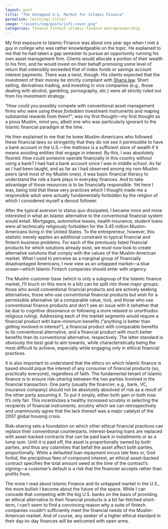```yaml
---
layout: post
title: "The Untapped U.S. Market for Islamic Finance"
permalink: /writing/:title/
image: "/assets/img/posts/isfi-cover.png"
categories: finance fintech islamic-finance entrepreneurship
---
```


My first exposure to Islamic Finance was about one year ago when I met a guy in college who was rather knowledgeable on the topic. He explained to me that he had taken a gap semester to pursue an opportunity running his own asset management firm. Clients would allocate a portion of their wealth to his firm, and he would invest on their behalf promising some level of return that ostensibly exceeded that of index funds or savings account interest payments. There was a twist, though. His clients expected that the investment of their money be strictly compliant with [Sharia law](https://en.wikipedia.org/wiki/Sharia). Short selling, derivatives trading, and investing in vice companies (e.g., those dealing with alcohol, gambling, pornography, etc.) were all strictly ruled out from his investment strategy.

“How could you possibly compete with conventional asset management firms who were using these *forbidden* investment instruments and reaping substantial rewards from them?”, was my first thought—my first thought as a pious Muslim, mind you, albeit one who was particularly ignorant to the Islamic financial paradigm at the time.

He then explained to me that he knew Muslim-Americans who followed these financial laws so stringently that they do not see it permissible to have a bank account in the U.S.—the mattress is a sufficient store of wealth if it means avoiding entities that engage in interest. By this, I was absolutely floored. How could someone operate financially in this country without using a bank? I had had a bank account since I was in middle school. As far as I had been taught, and as far as I had observed among my non-Muslim peers (and most of my Muslim ones), it was basic financial literacy to understand the role a bank plays in everyday finances. And to take advantage of those resources is to be financially responsible. Yet here I was, being told that these very practices which I thought made me a responsible adult were actually fundamentally forbidden by the religion of which I considered myself a devout follower.

After the typical aversion to status quo dissipated, I became more and more interested in what an Islamic alternative to the conventional financial system would entail. Mortgages, automotive leases, health insurance, student loans were all technically religiously forbidden for the 3.45 million Muslim-Americans living in the United States. To the entrepreneur, however, this statistic merely applies an additional constraint to typical financial and fintech business problems. For each of the previously listed financial products for which solutions already exist, we must now look to create alternative solutions that comply with the values of the Muslim-American market. What I used to perceive as a marginal group of financially disadvantaged Americans, I now view as an untapped market—a blue ocean—which Islamic Fintech companies should enter with urgency.

The Muslim customer base (which is only a subgroup of the Islamic finance market, I’ll touch on this more in a bit) can be split into three major groups: those who avoid conventional financial products and are actively seeking alternatives, those who use conventional financial products but wish for a permissible alternative (at a comparable value, too), and those who use conventional finance products and don’t see an issue with it (whether that be due to cognitive dissonance or following a more relaxed or unorthodox religious ruling). Addressing each of the market segments would require a financial product with bare-minimum benefits (”anything is better than getting involved in interest”), a financial product with comparable benefits to its conventional alternative, and a financial product with much better benefits than its conventional alternative, respectively. The latter standard is obviously the best goal to aim towards, while characteristically being the most difficult to achieve, especially while engaging only in ethical financial practices.

It is also important to understand that the ethics on which Islamic finance is based should pique the interest of any consumer of financial products (so, practically everyone), regardless of faith. The fundamental tenant of Islamic finance is to ensure *risk-sharing* between the two parties involved in the financial transaction. One party (usually the financier, e.g., bank, VC, insurance company) should not be absolutely absolved of risk as a result of the other party assuming it. To put it simply, either both gain or both lose. It’s only fair. This incentivizes a healthy increased scrutiny in selecting the recipients of financial instruments; scrutiny which we can retrospectively and unanimously agree that the lack thereof was a major catalyst of the 2007 global housing crisis.

Risk-sharing sets a foundation on which other ethical financial practices can replace their conventional counterparts. Interest-bearing loans are replaced with asset-backed contracts that can be paid back in installments or as a lump sum. Until it is paid off, the asset is proportionally owned by both parties, and thus any calamities that befall the asset affect both parties, proportionally. While a defaulted loan repayment incurs late fees or, God forbid, the precipitous fees of compound interest, an ethical asset-backed contract specifies the total amount owed at the time of the contract’s signing—a customer’s default is a risk that the financier accepts rather than profits from.

The more I read about Islamic Finance and its untapped market in the U.S., the more bullish I become about the future of the space. While I can concede that competing with the big U.S. banks on the basis of providing an ethical alternative to their financial products is a bit far-fetched short-term, I can’t seem to find a convincing reason why a suite of fintech companies couldn’t sufficiently meet the financial needs of the Muslim-American market. And of course, any seeker of a higher ethical standard in their day-to-day finances will be welcomed with open arms.